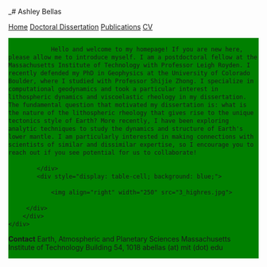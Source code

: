 _# Ashley Bellas     

[Home](test)       [Doctoral Dissertation](test)         [Publications](/publications/README.md)               [CV](test)

<html>
<head></head>
 <body>
    <div style="width: 100%; display: table;">
        <div style="display: table-row; height: 100px;">
            <div style="width: 50%; display: table-cell; background: green;">
             
                Hello and welcome to my homepage! If you are new here, please allow me to introduce myself. I am a postdoctoral fellow at the Massachusetts Institute of Technology with Professor Leigh Royden. I recently defended my PhD in Geophysics at the University of Colorado Boulder, where I studied with Professor Shijie Zhong. I specialize in computational geodynamics and took a particular interest in lithospheric dynamics and viscoelastic rheology in my dissertation. The fundamental question that motivated my dissertation is: what is the nature of the lithospheric rheology that gives rise to the unique tectonics style of Earth? More recently, I have been exploring analytic techniques to study the dynamics and structure of Earth's lower mantle. I am particularly interested in making connections with scientists of similar and dissimilar expertise, so I encourage you to reach out if you see potential for us to collaborate!
             
            </div>
            <div style="display: table-cell; background: blue;"> 
             
                <img align="right" width="250" src="3_highres.jpg">
            
         </div>
        </div>
    </div>
 </body>
</html>

**Contact**
Earth, Atmospheric and Planetary Sciences
Massachusetts Institute of Technology
Building 54, 1018
abellas (at) mit (dot) edu

